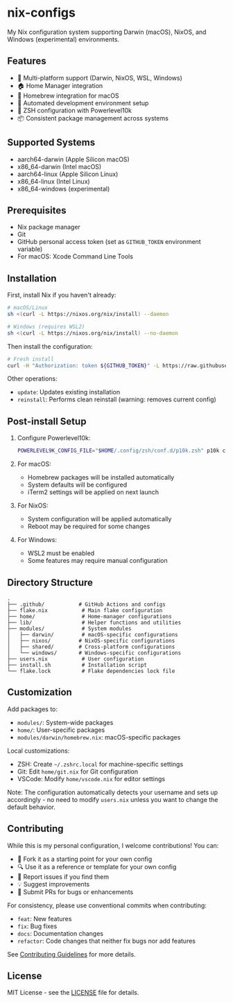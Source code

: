 # nix-configs

My Nix configuration system supporting Darwin (macOS), NixOS, and Windows (experimental) environments.

## Features

- 🚀 Multi-platform support (Darwin, NixOS, WSL, Windows)
- 🏠 Home Manager integration
- 🍺 Homebrew integration for macOS
- 🔧 Automated development environment setup
- 🐚 ZSH configuration with Powerlevel10k
- 📦 Consistent package management across systems

## Supported Systems

- aarch64-darwin (Apple Silicon macOS)
- x86_64-darwin (Intel macOS)
- aarch64-linux (Apple Silicon Linux)
- x86_64-linux (Intel Linux)
- x86_64-windows (experimental)

## Prerequisites

- Nix package manager
- Git
- GitHub personal access token (set as `GITHUB_TOKEN` environment variable)
- For macOS: Xcode Command Line Tools

## Installation

First, install Nix if you haven't already:

```bash
# macOS/Linux
sh <(curl -L https://nixos.org/nix/install) --daemon

# Windows (requires WSL2)
sh <(curl -L https://nixos.org/nix/install) --no-daemon
```

Then install the configuration:

```bash
# Fresh install
curl -H "Authorization: token ${GITHUB_TOKEN}" -L https://raw.githubusercontent.com/shawnkhoffman/nix-configs/main/install.sh | bash -s -- install
```

Other operations:

- `update`: Updates existing installation
- `reinstall`: Performs clean reinstall (warning: removes current config)

## Post-install Setup

1. Configure Powerlevel10k:

    ```bash
    POWERLEVEL9K_CONFIG_FILE="$HOME/.config/zsh/conf.d/p10k.zsh" p10k configure
    ```

2. For macOS:

    - Homebrew packages will be installed automatically
    - System defaults will be configured
    - iTerm2 settings will be applied on next launch

3. For NixOS:

    - System configuration will be applied automatically
    - Reboot may be required for some changes

4. For Windows:

    - WSL2 must be enabled
    - Some features may require manual configuration

## Directory Structure

```shell
.
├── .github/           # GitHub Actions and configs
├── flake.nix           # Main flake configuration
├── home/               # Home-manager configurations
├── lib/                # Helper functions and utilities
├── modules/            # System modules
│   ├── darwin/         # macOS-specific configurations
│   ├── nixos/         # NixOS-specific configurations
│   ├── shared/        # Cross-platform configurations
│   └── windows/       # Windows-specific configurations
├── users.nix           # User configuration
├── install.sh          # Installation script
└── flake.lock          # Flake dependencies lock file
```

## Customization

Add packages to:

- `modules/`: System-wide packages
- `home/`: User-specific packages
- `modules/darwin/homebrew.nix`: macOS-specific packages

Local customizations:

- ZSH: Create `~/.zshrc.local` for machine-specific settings
- Git: Edit `home/git.nix` for Git configuration
- VSCode: Modify `home/vscode.nix` for editor settings

Note: The configuration automatically detects your username and sets up accordingly - no need to modify `users.nix` unless you want to change the default behavior.

## Contributing

While this is my personal configuration, I welcome contributions! You can:

- 🔄 Fork it as a starting point for your own config
- 🔍 Use it as a reference or template for your own config
- 🐛 Report issues if you find them
- 💡 Suggest improvements
- 🤝 Submit PRs for bugs or enhancements

For consistency, please use conventional commits when contributing:

- `feat`: New features
- `fix`: Bug fixes
- `docs`: Documentation changes
- `refactor`: Code changes that neither fix bugs nor add features

See [Contributing Guidelines](CONTRIBUTING.md) for more details.

## License

MIT License - see the [LICENSE](LICENSE) file for details.
